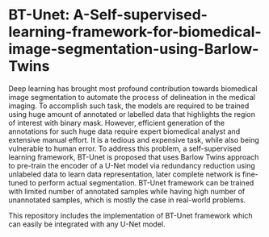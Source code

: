 # BT-Unet: A-Self-supervised-learning-framework-for-biomedical-image-segmentation-using-Barlow-Twins
Deep learning has brought most profound contribution towards biomedical image segmentation to automate the process of delineation in the medical imaging. To accomplish such task, the models are required to be trained using huge amount of annotated or labelled data that highlights the region of interest with binary mask. However, efficient generation of the annotations for such huge data require expert biomedical analyst and extensive manual effort. It is a tedious and expensive task, while also being vulnerable to human error. To address this problem, a self-supervised learning framework, BT-Unet is proposed that uses Barlow Twins approach to pre-train the encoder of a U-Net model via redundancy reduction using unlabeled data to learn data representation, later complete network is fine-tuned to perform actual segmentation. BT-Unet framework can be trained with limited number of annotated samples while having high number of unannotated samples, which is mostly the case in real-world problems.

This repository includes the implementation of BT-Unet framework which can easily be integrated with any U-Net model.
